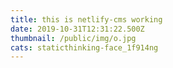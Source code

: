 ```yaml
---
title: this is netlify-cms working
date: 2019-10-31T12:31:22.500Z
thumbnail: /public/img/o.jpg
cats: staticthinking-face_1f914ng
---
```

